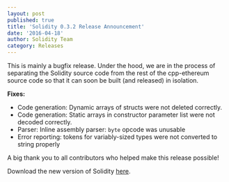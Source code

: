 ```yaml
---
layout: post
published: true
title: 'Solidity 0.3.2 Release Announcement'
date: '2016-04-18'
author: Solidity Team
category: Releases
---
```


This is mainly a bugfix release. Under the hood, we are in the process of separating the Solidity source code from the rest of the cpp-ethereum source code so that it can soon be built (and released) in isolation.

**Fixes:**
- Code generation: Dynamic arrays of structs were not deleted correctly.
- Code generation: Static arrays in constructor parameter list were not decoded correctly.
- Parser: Inline assembly parser: `byte` opcode was unusable
- Error reporting: tokens for variably-sized types were not converted to string properly


A big thank you to all contributors who helped make this release possible!

Download the new version of Solidity [here](https://github.com/ethereum/solidity/releases/tag/v0.3.2).
  